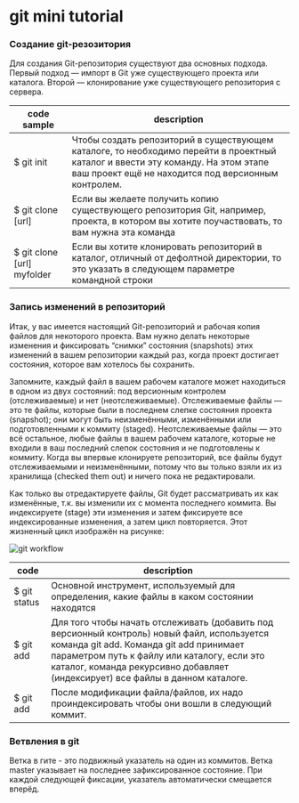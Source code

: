 # git mini tutorial


### Создание git-резозитория

Для создания Git-репозитория существуют два основных подхода. 
Первый подход — импорт в Git уже существующего проекта или каталога.
Второй — клонирование уже существующего репозитория с сервера.

code sample | description 
---------------- | ---------------
$ git init | Чтобы создать репозиторий в существующем каталоге, то необходимо перейти в проектный каталог и ввести эту команду. На этом этапе ваш проект ещё не находится под версионным контролем. 
$ git clone [url] | Если вы желаете получить копию существующего репозитория Git, например, проекта, в котором вы хотите поучаствовать, то вам нужна  эта команда
$ git clone [url] myfolder | Если вы хотите клонировать репозиторий в каталог, отличный от дефолтной директории, то это указать в следующем параметре командной строки


### Запись изменений в репозиторий

Итак, у вас имеется настоящий Git-репозиторий и рабочая копия файлов для некоторого проекта. Вам нужно делать некоторые изменения и фиксировать “снимки” состояния (snapshots) этих изменений в вашем репозитории каждый раз, когда проект достигает состояния, которое вам хотелось бы сохранить.

Запомните, каждый файл в вашем рабочем каталоге может находиться в одном из двух состояний: под версионным контролем (отслеживаемые) и нет (неотслеживаемые). Отслеживаемые файлы — это те файлы, которые были в последнем слепке состояния проекта (snapshot); они могут быть неизменёнными, изменёнными или подготовленными к коммиту (staged). Неотслеживаемые файлы — это всё остальное, любые файлы в вашем рабочем каталоге, которые не входили в ваш последний слепок состояния и не подготовлены к коммиту. Когда вы впервые клонируете репозиторий, все файлы будут отслеживаемыми и неизменёнными, потому что вы только взяли их из хранилища (checked them out) и ничего пока не редактировали.

Как только вы отредактируете файлы, Git будет рассматривать их как изменённые, т.к. вы изменили их с момента последнего коммита. Вы индексируете (stage) эти изменения и затем фиксируете все индексированные изменения, а затем цикл повторяется. Этот жизненный цикл изображён на рисунке:

![git workflow](https://git-scm.com/figures/18333fig0201-tn.png)

code | description 
---------------- | --------------- 
$ git status | Основной инструмент, используемый для определения, какие файлы в каком состоянии находятся
$ git add <param>| Для того чтобы начать отслеживать (добавить под версионный контроль) новый файл, используется команда git add. Команда git add принимает параметром путь к файлу или каталогу, если это каталог, команда рекурсивно добавляет (индексирует) все файлы в данном каталоге.
$ git add <param> | После модификации файла/файлов, их надо проиндексировать чтобы они вошли в следующий коммит.



### Ветвления в git
Ветка в гите - это подвижный указатель на один из коммитов. Ветка master указывает на последнее зафиксированное состояние. 
При каждой следующей фиксации, указатель автоматически смещается вперёд.
